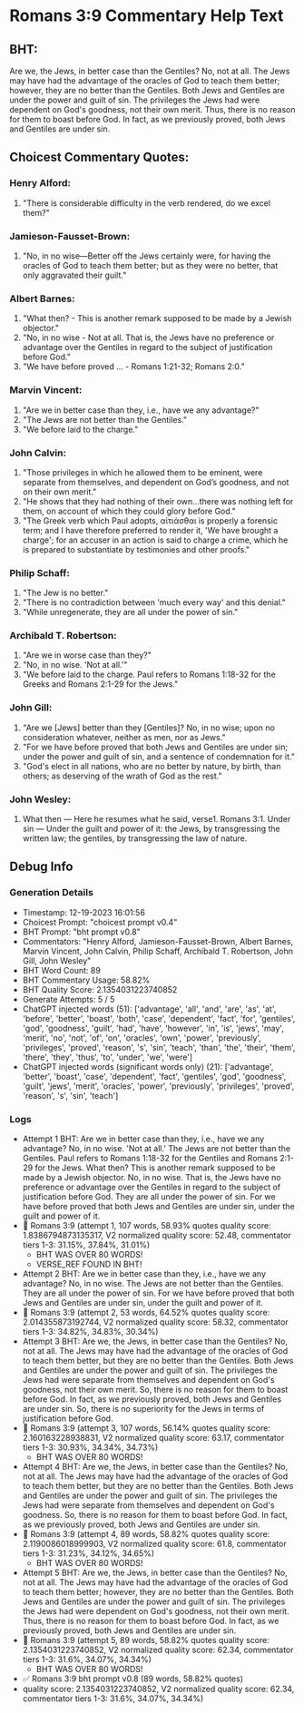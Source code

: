 # Romans 3:9 Commentary Help Text

## BHT:
Are we, the Jews, in better case than the Gentiles? No, not at all. The Jews may have had the advantage of the oracles of God to teach them better; however, they are no better than the Gentiles. Both Jews and Gentiles are under the power and guilt of sin. The privileges the Jews had were dependent on God's goodness, not their own merit. Thus, there is no reason for them to boast before God. In fact, as we previously proved, both Jews and Gentiles are under sin.

## Choicest Commentary Quotes:
### Henry Alford:
1. "There is considerable difficulty in the verb rendered, do we excel them?"

### Jamieson-Fausset-Brown:
1. "No, in no wise—Better off the Jews certainly were, for having the oracles of God to teach them better; but as they were no better, that only aggravated their guilt."

### Albert Barnes:
1. "What then? - This is another remark supposed to be made by a Jewish objector."
2. "No, in no wise - Not at all. That is, the Jews have no preference or advantage over the Gentiles in regard to the subject of justification before God."
3. "We have before proved ... - Romans 1:21-32; Romans 2:0."

### Marvin Vincent:
1. "Are we in better case than they, i.e., have we any advantage?"
2. "The Jews are not better than the Gentiles."
3. "We before laid to the charge."

### John Calvin:
1. "Those privileges in which he allowed them to be eminent, were separate from themselves, and dependent on God’s goodness, and not on their own merit."
2. "He shows that they had nothing of their own...there was nothing left for them, on account of which they could glory before God."
3. "The Greek verb which Paul adopts, αἰτιάσθαι is properly a forensic term; and I have therefore preferred to render it, 'We have brought a charge'; for an accuser in an action is said to charge a crime, which he is prepared to substantiate by testimonies and other proofs."

### Philip Schaff:
1. "The Jew is no better."
2. "There is no contradiction between 'much every way' and this denial."
3. "While unregenerate, they are all under the power of sin."

### Archibald T. Robertson:
1. "Are we in worse case than they?" 
2. "No, in no wise. 'Not at all.'"
3. "We before laid to the charge. Paul refers to Romans 1:18-32 for the Greeks and Romans 2:1-29 for the Jews."

### John Gill:
1. "Are we [Jews] better than they [Gentiles]? No, in no wise; upon no consideration whatever, neither as men, nor as Jews."
2. "For we have before proved that both Jews and Gentiles are under sin; under the power and guilt of sin, and a sentence of condemnation for it."
3. "God's elect in all nations, who are no better by nature, by birth, than others; as deserving of the wrath of God as the rest."

### John Wesley:
1. What then — Here he resumes what he said, verse1. Romans 3:1.
Under sin — Under the guilt and power of it: the Jews, by transgressing the written law; the gentiles, by transgressing the law of nature.



## Debug Info
### Generation Details
- Timestamp: 12-19-2023 16:01:56
- Choicest Prompt: "choicest prompt v0.4"
- BHT Prompt: "bht prompt v0.8"
- Commentators: "Henry Alford, Jamieson-Fausset-Brown, Albert Barnes, Marvin Vincent, John Calvin, Philip Schaff, Archibald T. Robertson, John Gill, John Wesley"
- BHT Word Count: 89
- BHT Commentary Usage: 58.82%
- BHT Quality Score: 2.1354031223740852
- Generate Attempts: 5 / 5
- ChatGPT injected words (51):
	['advantage', 'all', 'and', 'are', 'as', 'at', 'before', 'better', 'boast', 'both', 'case', 'dependent', 'fact', 'for', 'gentiles', 'god', 'goodness', 'guilt', 'had', 'have', 'however', 'in', 'is', 'jews', 'may', 'merit', 'no', 'not', 'of', 'on', 'oracles', 'own', 'power', 'previously', 'privileges', 'proved', 'reason', 's', 'sin', 'teach', 'than', 'the', 'their', 'them', 'there', 'they', 'thus', 'to', 'under', 'we', 'were']
- ChatGPT injected words (significant words only) (21):
	['advantage', 'better', 'boast', 'case', 'dependent', 'fact', 'gentiles', 'god', 'goodness', 'guilt', 'jews', 'merit', 'oracles', 'power', 'previously', 'privileges', 'proved', 'reason', 's', 'sin', 'teach']

### Logs
- Attempt 1 BHT: Are we in better case than they, i.e., have we any advantage? No, in no wise. 'Not at all.' The Jews are not better than the Gentiles. Paul refers to Romans 1:18-32 for the Gentiles and Romans 2:1-29 for the Jews. What then? This is another remark supposed to be made by a Jewish objector. No, in no wise. That is, the Jews have no preference or advantage over the Gentiles in regard to the subject of justification before God. They are all under the power of sin. For we have before proved that both Jews and Gentiles are under sin, under the guilt and power of it.
- 🔄 Romans 3:9 (attempt 1, 107 words, 58.93% quotes quality score: 1.8386794873135317, V2 normalized quality score: 52.48, commentator tiers 1-3: 31.15%, 37.84%, 31.01%) 
	- BHT WAS OVER 80 WORDS! 
	- VERSE_REF FOUND IN BHT!
- Attempt 2 BHT: Are we in better case than they, i.e., have we any advantage? No, in no wise. The Jews are not better than the Gentiles. They are all under the power of sin. For we have before proved that both Jews and Gentiles are under sin, under the guilt and power of it.
- 🔄 Romans 3:9 (attempt 2, 53 words, 64.52% quotes quality score: 2.014355873192744, V2 normalized quality score: 58.32, commentator tiers 1-3: 34.82%, 34.83%, 30.34%)
- Attempt 3 BHT: Are we, the Jews, in better case than the Gentiles? No, not at all. The Jews may have had the advantage of the oracles of God to teach them better, but they are no better than the Gentiles. Both Jews and Gentiles are under the power and guilt of sin. The privileges the Jews had were separate from themselves and dependent on God's goodness, not their own merit. So, there is no reason for them to boast before God. In fact, as we previously proved, both Jews and Gentiles are under sin. So, there is no superiority for the Jews in terms of justification before God.
- 🔄 Romans 3:9 (attempt 3, 107 words, 56.14% quotes quality score: 2.160163228938831, V2 normalized quality score: 63.17, commentator tiers 1-3: 30.93%, 34.34%, 34.73%) 
	- BHT WAS OVER 80 WORDS!
- Attempt 4 BHT: Are we, the Jews, in better case than the Gentiles? No, not at all. The Jews may have had the advantage of the oracles of God to teach them better, but they are no better than the Gentiles. Both Jews and Gentiles are under the power and guilt of sin. The privileges the Jews had were separate from themselves and dependent on God's goodness. So, there is no reason for them to boast before God. In fact, as we previously proved, both Jews and Gentiles are under sin.
- 🔄 Romans 3:9 (attempt 4, 89 words, 58.82% quotes quality score: 2.1190086018999903, V2 normalized quality score: 61.8, commentator tiers 1-3: 31.23%, 34.12%, 34.65%) 
	- BHT WAS OVER 80 WORDS!
- Attempt 5 BHT: Are we, the Jews, in better case than the Gentiles? No, not at all. The Jews may have had the advantage of the oracles of God to teach them better; however, they are no better than the Gentiles. Both Jews and Gentiles are under the power and guilt of sin. The privileges the Jews had were dependent on God's goodness, not their own merit. Thus, there is no reason for them to boast before God. In fact, as we previously proved, both Jews and Gentiles are under sin.
- 🔄 Romans 3:9 (attempt 5, 89 words, 58.82% quotes quality score: 2.1354031223740852, V2 normalized quality score: 62.34, commentator tiers 1-3: 31.6%, 34.07%, 34.34%) 
	- BHT WAS OVER 80 WORDS!
- ✅ Romans 3:9 bht prompt v0.8 (89 words, 58.82% quotes)
- quality score: 2.1354031223740852, V2 normalized quality score: 62.34, commentator tiers 1-3: 31.6%, 34.07%, 34.34%)